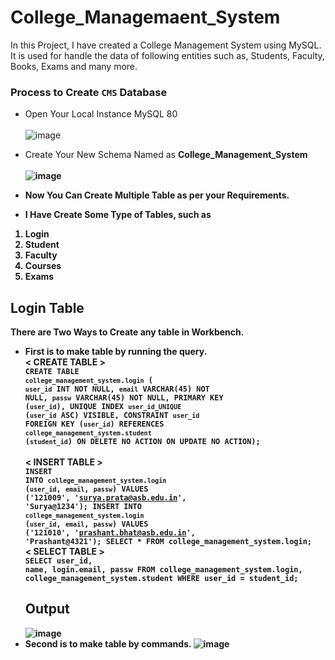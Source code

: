# College_Managemaent_System
In this Project, I have created a College Management System using MySQL. It is used for handle the data of following entities such as, Students, Faculty, Books, Exams and many more.

### Process to Create `CMS` Database
- Open Your Local Instance MySQL 80 <br> <br>
![image](https://user-images.githubusercontent.com/86033489/210123204-9ed15252-8d97-401b-93c0-3697294ef93b.png)

- Create Your New Schema Named as <b>College_Management_System <br> <br>
![image](https://user-images.githubusercontent.com/86033489/210123244-359b6ce5-87c2-411e-bd32-907ecb7b06fe.png)

- Now You Can Create Multiple Table as per your Requirements. 
- I Have Create Some Type of Tables, such as
<ol>
  <li> Login </li>
  <li> Student </li>
  <li> Faculty </li>
  <li> Courses </li>
  <li> Exams </li>
</ol>

## Login Table
There are Two Ways to Create any table in Workbench.
  - First is to make table by running the query. <br>
    **< CREATE TABLE >** <br>
    <code>CREATE TABLE `college_management_system`.`login` (
      `user_id` INT NOT NULL,
      `email` VARCHAR(45) NOT NULL,
      `passw` VARCHAR(45) NOT NULL,
      PRIMARY KEY (`user_id`),
      UNIQUE INDEX `user_id_UNIQUE` (`user_id` ASC) VISIBLE,
      CONSTRAINT `user_id`
      FOREIGN KEY (`user_id`)
      REFERENCES `college_management_system`.`student` (`student_id`)
      ON DELETE NO ACTION
      ON UPDATE NO ACTION);
    </code>
    <br>
    **< INSERT TABLE >** <br>
    <code>INSERT INTO `college_management_system`.`login` (`user_id`, `email`, `passw`) VALUES ('121009', 'surya.prata@asb.edu.in', 'Surya@1234');
      INSERT INTO `college_management_system`.`login` (`user_id`, `email`, `passw`) VALUES ('121010', 'prashant.bhat@asb.edu.in', 'Prashant@4321');
      SELECT * FROM college_management_system.login;
    </code>
    <br>
    **< SELECT TABLE >** <br>
    <code>SELECT user_id, name, login.email, passw 
      FROM college_management_system.login, college_management_system.student 
      WHERE user_id = student_id;
    </code>
    ## Output
    <output>![image](https://user-images.githubusercontent.com/86033489/210123518-c7cf8c73-f8b0-4f0c-8842-31f569313a69.png)</output>
  - Second is to make table by commands. 
    ![image](https://user-images.githubusercontent.com/86033489/210123565-9195c5a6-36e7-488d-8b4a-2242b064fd20.png)

